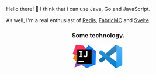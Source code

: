 Hello there! 👋 I think that i can use Java, Go and JavaScript.<br>
<!-- Programming in CSS is kinda cool though. -->
As well, I'm a real enthusiast of <a href="https://redis.io/">Redis</a>, <a href="https://fabricmc.net/">FabricMC</a> and <a href="https://svelte.dev/">Svelte</a>. 

<!-- The thing below is a neat trick that works on github -->
<!-- https://github.com/USERNAME.png -->
<div align="center">
    <!-- It's amazing how many things you can hide, maybe inside PUBLIC file. -->
    <h3>Some technology.</h3>
    <a href="https://www.jetbrains.com/idea/" target="_blank"><img src="idea.png" width="64"/></a>&nbsp;
    <a href="https://code.visualstudio.com/" target="_blank"><img src="code.png" width="64"/></a>&nbsp;
</div>
<!-- GitHub is a code hosting platform. Why not to add more socialization? In contrast to gitlab it doesn't stop on statuses, descriptions and avatars. Public profile readme feels (in my opinion) like a step closer to twitter - maybe it's okay. I can't judge anything. -->
<!-- Nevermind, whatever - there will be something here! -->
